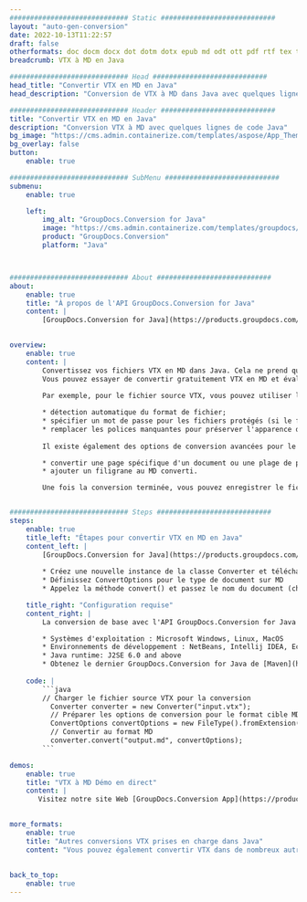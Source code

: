 ```yaml
---
############################# Static ############################
layout: "auto-gen-conversion"
date: 2022-10-13T11:22:57
draft: false
otherformats: doc docm docx dot dotm dotx epub md odt ott pdf rtf tex txt vdx vsdm vsdx vssm vssx vstm vstx vsx vtx xps
breadcrumb: VTX à MD en Java

############################# Head ############################
head_title: "Convertir VTX en MD en Java"
head_description: "Conversion de VTX à MD dans Java avec quelques lignes de code. Convertissez plus de 160 formats de fichiers à l'aide de l'API de conversion de documents GroupDocs pour Java"

############################# Header ############################
title: "Convertir VTX en MD en Java"
description: "Conversion VTX à MD avec quelques lignes de code Java"
bg_image: "https://cms.admin.containerize.com/templates/aspose/App_Themes/V3/images/bg/header1.png"
bg_overlay: false
button:
    enable: true

############################# SubMenu ############################
submenu:
    enable: true

    left:
        img_alt: "GroupDocs.Conversion for Java"
        image: "https://cms.admin.containerize.com/templates/groupdocs/images/product-logos/90x90-noborder/groupdocs-conversion-java.png"
        product: "GroupDocs.Conversion"
        platform: "Java"



############################# About ############################
about:
    enable: true
    title: "À propos de l'API GroupDocs.Conversion for Java"
    content: |
        [GroupDocs.Conversion for Java](https://products.groupdocs.com/conversion/java/) est une API de conversion de format de fichier avancée pour la conversion entre les formats d'image et de document populaires tels que Microsoft Office, OpenDocument, PDF, HTML, e-mail, CAO. et bien plus encore avec seulement quelques lignes de code. L'API native détecte automatiquement les formats des documents originaux et propose de nombreuses options de personnalisation des documents convertis. Outre la fonction d'extraction d'informations d'un document, il prend également en charge la mise en cache des résultats de conversion sur le disque local par défaut. Cependant, tout type de stockage de cache peut être pris en charge en implémentant les interfaces appropriées - Amazon S3, Dropbox, Google Drive, Windows Azure, Reddis ou tout autre.
    

overview:
    enable: true
    content: |
        Convertissez vos fichiers VTX en MD dans Java. Cela ne prend que quelques lignes de code Java sur n'importe quelle plate-forme de votre choix, telle que Windows, Linux, macOS.
        Vous pouvez essayer de convertir gratuitement VTX en MD et évaluer la qualité des résultats de conversion. En plus des scripts de conversion de fichiers simples, vous pouvez essayer des options plus sophistiquées pour charger le fichier source VTX et stocker la sortie MD. 
        
        Par exemple, pour le fichier source VTX, vous pouvez utiliser les options de chargement suivantes :

        * détection automatique du format de fichier;
        * spécifier un mot de passe pour les fichiers protégés (si le format de fichier le prend en charge);
        * remplacer les polices manquantes pour préserver l'apparence du document.
        
        Il existe également des options de conversion avancées pour le fichier MD :

        * convertir une page spécifique d'un document ou une plage de pages;
        * ajouter un filigrane au MD converti.

        Une fois la conversion terminée, vous pouvez enregistrer le fichier MD dans votre chemin de fichier local ou dans un stockage tiers tel que FTP, Amazon S3, Google Drive, Dropbox, etc. Veuillez noter - pour convertir VTX à MD, vous n'avez pas besoin d'installer de logiciel supplémentaire, tel que MS Office, Open Office, Adobe Acrobat Reader, etc.


############################# Steps ############################
steps:
    enable: true
    title_left: "Étapes pour convertir VTX en MD en Java"
    content_left: |
        [GroupDocs.Conversion for Java](https://products.groupdocs.com/conversion/java/) permet aux développeurs de convertir facilement le fichier VTX en MD avec quelques lignes de code.
        
        * Créez une nouvelle instance de la classe Converter et téléchargez le fichier VTX avec le chemin complet
        * Définissez ConvertOptions pour le type de document sur MD
        * Appelez la méthode convert() et passez le nom du document (chemin complet) et le format (MD) en tant que paramètre

    title_right: "Configuration requise"
    content_right: |
        La conversion de base avec l'API GroupDocs.Conversion for Java peut être effectuée avec seulement quelques lignes de code. Nos API sont prises en charge sur toutes les principales plates-formes et systèmes d'exploitation. Avant d'exécuter le code ci-dessous, assurez-vous que les prérequis suivants sont installés sur votre système.

        * Systèmes d'exploitation : Microsoft Windows, Linux, MacOS
        * Environnements de développement : NetBeans, Intellij IDEA, Eclipse, etc.
        * Java runtime: J2SE 6.0 and above
        * Obtenez le dernier GroupDocs.Conversion for Java de [Maven](https://repository.groupdocs.com/webapp/#/artifacts/browse/tree/General/repo/com/groupdocs/groupdocs-conversion)
         
    code: |
        ```java    
        // Charger le fichier source VTX pour la conversion
          Converter converter = new Converter("input.vtx");
          // Préparer les options de conversion pour le format cible MD
          ConvertOptions convertOptions = new FileType().fromExtension("md").getConvertOptions();
          // Convertir au format MD
          converter.convert("output.md", convertOptions);
        ```

demos:
    enable: true
    title: "VTX à MD Démo en direct"
    content: |
       Visitez notre site Web [GroupDocs.Conversion App](https://products.groupdocs.app/conversion/family) et essayez la conversion VTX à MD maintenant. La démo gratuite présente les avantages suivants
          

more_formats:
    enable: true
    title: "Autres conversions VTX prises en charge dans Java"
    content: "Vous pouvez également convertir VTX dans de nombreux autres formats de fichiers. Veuillez consulter la liste ci-dessous."
       
       
back_to_top:
    enable: true
---
```

